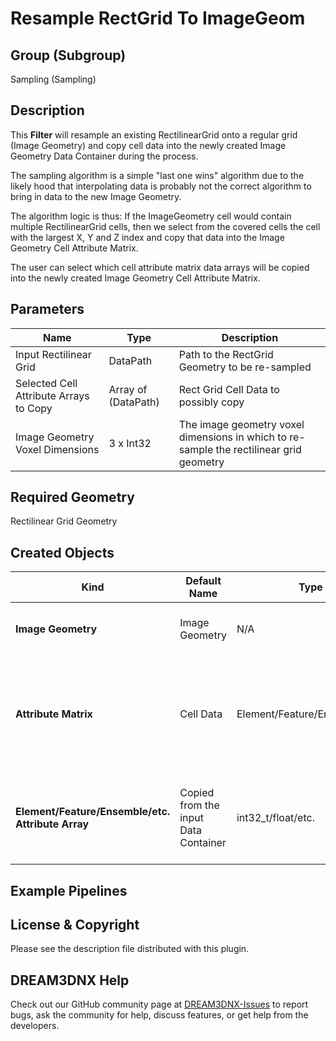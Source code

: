 # Resample RectGrid To ImageGeom

## Group (Subgroup) 

Sampling (Sampling)

## Description 

This **Filter** will resample an existing RectilinearGrid onto a regular grid (Image Geometry) and copy cell data into the newly created Image Geometry Data Container during the process.

The sampling algorithm is a simple "last one wins" algorithm due to the likely hood that interpolating data is probably not the correct algorithm to bring in data to the new Image Geometry.

The algorithm logic is thus: If the ImageGeometry cell would contain multiple RectilinearGrid cells, then we select from the covered cells the cell with the largest X, Y and Z index and copy that data into the Image Geometry Cell Attribute Matrix.

The user can select which cell attribute matrix data arrays will be copied into the newly created Image Geometry Cell Attribute Matrix.

## Parameters 

| Name | Type | Description |
|------|------|------|
| Input Rectilinear Grid| DataPath | Path to the RectGrid Geometry to be re-sampled |
| Selected Cell Attribute Arrays to Copy | Array of (DataPath) | Rect Grid Cell Data to possibly copy |
| Image Geometry Voxel Dimensions | 3 x Int32  | The image geometry voxel dimensions in which to re-sample the rectilinear grid geometry |

## Required Geometry 

Rectilinear Grid Geometry

## Created Objects 

| Kind | Default Name | Type | Component Dimensions | Description |
|------|--------------|-------------|---------|-----|
| **Image Geometry** | Image Geometry | N/A | N/A | Path to the created Image Geometry |
| **Attribute Matrix** | Cell Data | Element/Feature/Ensemble/etc. | N/A | The name of the cell data Attribute Matrix created with the Image Geometry |
| **Element/Feature/Ensemble/etc. Attribute Array** | Copied from the input Data Container | int32_t/float/etc. | (1)/(3)/etc. | Cell level arrays copied over from the input to the resampled geometry |

## Example Pipelines 

## License & Copyright 

Please see the description file distributed with this plugin.

## DREAM3DNX Help

Check out our GitHub community page at [DREAM3DNX-Issues](https://github.com/BlueQuartzSoftware/DREAM3DNX-Issues) to report bugs, ask the community for help, discuss features, or get help from the developers.


